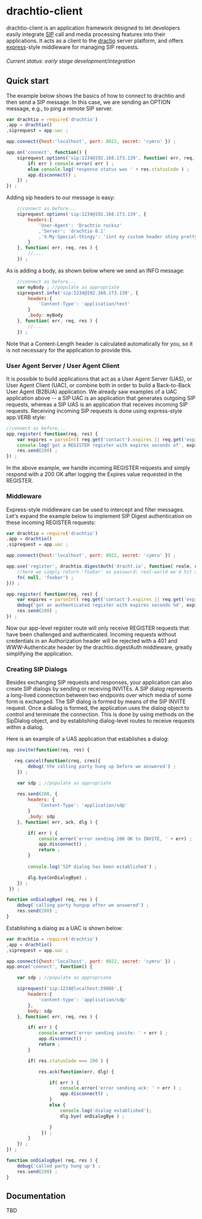 # drachtio-client

drachtio-client is an application framework designed to let developers easily integrate [SIP](http://www.ietf.org/rfc/rfc3261.txt) call and media processing features into their applications.  It acts as a client to the [dractio](https://github.com/davehorton/drachtio) server platform, and offers [express](http://expressjs.com/)-style middleware for managing SIP requests.

###### Current status: early stage development/integration

## Quick start

The example below shows the basics of how to connect to drachtio and then send a SIP message. In this case, we are sending an OPTION message, e.g., to ping a remote SIP server.
```js
var drachtio = require('drachtio')
,app = drachtio()
,siprequest = app.uac ;

app.connect({host:'localhost', port: 8022, secret: 'cymru' }) ;

app.on('connect', function() {
	siprequest.options('sip:1234@192.168.173.139', function( err, req, res ) {
		if( err ) console.error( err ) ;
		else console.log('response status was ' + res.statusCode ) ;
	    app.disconnect() ;
	}) ;
}) ;
```
Adding sip headers to our message is easy:
```js
	//connect as before...
	siprequest.options('sip:1234@192.168.173.139', {
		headers:{
			'User-Agent': 'Drachtio rocksz'
			,'Server': 'drachtio 0.1'
			,'X-My-Special-thingy': 'isnt my custom header shiny pretty?'			
		}
	}, function( err, req, res ) {
		//....
	}) ;
```
As is adding a body, as shown below where we send an INFO message:
```js
	//connect as before...
	var myBody ; //populate as appropriate
	siprequest.info('sip:1234@192.168.173.139', {
		headers:{
			'Content-Type': 'application/text'
		}
		,body: myBody
	}, function( err, req, res ) {
		//....
	}) ;
```
Note that a Content-Length header is calculated automatically for you, so it is not necessary for the application to provide this.

### User Agent Server / User Agent Client

It is possible to build applications that act as a User Agent Server (UAS), or User Agent Client (UAC), or combine both in order to build a Back-to-Back User Agent (B2BUA) application.  We already saw examples of a UAC application above -- a SIP UAC is an application that generates outgoing SIP requests, whereas a SIP UAS is an application that receives incoming SIP requests.  Receiving incoming SIP requests is done using express-style app.VERB style:

```js
//connect as before...
app.register( function(req, res) {
    var expires = parseInt( req.get('contact').expires || req.get('expires').delta ) ;
    console.log('got a REGISTER register with expires seconds of', expires) ;
    res.send(200) ;
}) ;

```
In the above example, we handle incoming REGISTER requests and simply respond with a 200 OK after logging the Expires value requested in the REGISTER.

### Middleware

Express-style middleware can be used to intercept and filter messages.  Let's expand the example below to implement SIP Digest authentication on these incoming REGISTER requests:
```js
var drachtio = require('drachtio')
,app = drachtio()
,siprequest = app.uac ;

app.connect({host:'localhost', port: 8022, secret: 'cymru' }) ;

app.use('register', drachtio.digestAuth('dracht.io', function( realm, user, fn) {
    //here we simply return 'foobar' as password; real-world we'd hit a database or something..
    fn( null, 'foobar') ;
})) ;

app.register( function(req, res) {
    var expires = parseInt( req.get('contact').expires || req.get('expires').delta ) ;
    debug('got an authenticated register with expires seconds %d', expires) ;
    res.send(200) ;
}) ;
```
Now our app-level register route will only receive REGISTER requests that have been challenged and authenticated.  Incoming requests without credentials in an Authorization header will be rejected with a 401 and WWW-Authenticate header by the drachtio.digestAuth middleware, greatly simplifying the application.

### Creating SIP Dialogs
Besides exchanging SIP requests and responses, your application can also create SIP dialogs by sending or receiving INVITEs.  A SIP dialog represents a long-lived connection between two endpoints over which media of some form is exchanged.  The SIP dialog is formed by means of the SIP INVITE request.  Once a dialog is formed, the application uses the dialog object to control and terminate the connection. This is done by using methods on the SipDialog object, and by establishing dialog-level routes to receive requests within a dialog.

Here is an example of a UAS application that establishes a dialog:
```js
app.invite(function(req, res) {

   req.cancel(function(creq, cres){
        debug('the calling party hung up before we answered') ;
    }) ;

 	var sdp ; //populate as appropriate
        
    res.send(200, {
        headers: {
            'Content-Type': 'application/sdp'
        }
        ,body: sdp
    }, function( err, ack, dlg ) {

        if( err ) {
            console.error('error sending 200 OK to INVITE, ' + err) ;
            app.disconnect() ;
            return ;
        }
 
        console.log('SIP dialog has been established') ;

        dlg.bye(onDialogBye) ;
    }) ;
 }) ;

function onDialogBye( req, res ) {
    debug('calling party hungup after we answered') ;
    res.send(200) ;
}
```
Establishing a dialog as a UAC is shown below:
```js
var drachtio = require('drachtio')
,app = drachtio()
,siprequest = app.uac ;

app.connect({host:'localhost', port: 8022, secret: 'cymru' }) ;
app.once('connect', function() {

    var sdp ; //populate as appropriate

    siprequest('sip:1234@localhost:59886',{
        headers:{
            'content-type': 'application/sdp'
        },
        body: sdp
    }, function( err, req, res ) {

        if( err ) {
            console.error('error sending invite: ' + err ) ;
            app.disconnect() ;
            return ;        
        }

        if( res.statusCode === 200 ) {

            res.ack(function(err, dlg) {

                if( err ) {
                    console.error('error sending ack: ' + err ) ;
                    app.disconnect() ;
                }
                else {
					console.log('dialog established'); 
                    dlg.bye( onDialogBye ) ;

                }
             }) ;
        }
    }) ;
}) ;

function onDialogBye( req, res ) {
    debug('called party hung up') ;
    res.send(200) ;
}
```
## Documentation

TBD



